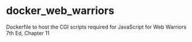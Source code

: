 # docker_web_warriors
Dockerfile to host the CGI scripts required for JavaScript for Web Warriors 7th Ed, Chapter 11
